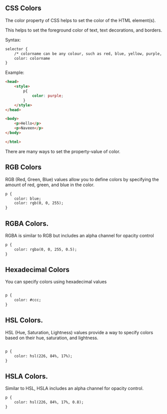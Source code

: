 ## CSS Colors

The color property of CSS helps to set the color of the HTML element(s). 

This helps to set the foreground color of text, text decorations, and borders.

Syntax:

```html
selector {
    /* colorname can be any colour, such as red, blue, yellow, purple, green, etc. */
    color: colorname
}

```
Example:

```html
<head>
    <style>
        p{
            color: purple;
        }
    </style>
</head>

<body>
    <p>Hello</p>
    <p>Naveen</p>
</body>

</html>
```

There are many ways to set the property-value of color.

## RGB Colors

RGB (Red, Green, Blue) values allow you to define colors by specifying the amount of red, green, and blue in the color.

```html
p {
    color: blue;
    color: rgb(0, 0, 255);
}
```

## RGBA Colors.

RGBA is similar to RGB but includes an alpha channel for opacity control

```html
p {
    color: rgba(0, 0, 255, 0.5);
}

```

## Hexadecimal Colors

You can specify colors using hexadecimal values

```html

p {
    color: #ccc;
}
```

## HSL Colors.

HSL (Hue, Saturation, Lightness) values provide a way to specify colors based on their hue, saturation, and lightness.

```html

p {
    color: hsl(226, 84%, 17%);
}
```

## HSLA Colors.

Similar to HSL, HSLA includes an alpha channel for opacity control.

```html
p {
    color: hsl(226, 84%, 17%, 0.8);
}

```